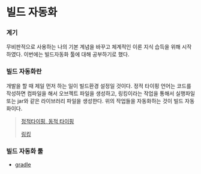 # 빌드 자동화

### 계기

무비판적으로 사용하는 나의 기본 계념을 바꾸고 체계적인 이론 지식 습득을 위해 시작하였다. 이번에는 빌드자동화 툴에 대해 공부하기로 했다.

### 빌드 자동화란

개발을 할 때 제일 먼저 하는 일이 빌드환경 설정일 것이다. 정적 타이핑 언어는 코드를 작성하면 컴파일을 해서 오브젝트 파일을 생성하고, 링킹이라는 작업을 통해서 실행파일 또는 jar와 같은 라이브러리 파일을 생성한다. 위의 작업들을 자동화하는 것이 빌드 자동화이다.

> [정적타이핑, 동적 타이핑](http://blog.naver.com/PostView.nhn?blogId=thnam91&logNo=220992328516&parentCategoryNo=&categoryNo=7&viewDate=&isShowPopularPosts=true&from=search)
>
> [링킹](https://live-everyday.tistory.com/67?category=835430)

### 빌드 자동화 툴

- [gradle](Gradle.md)